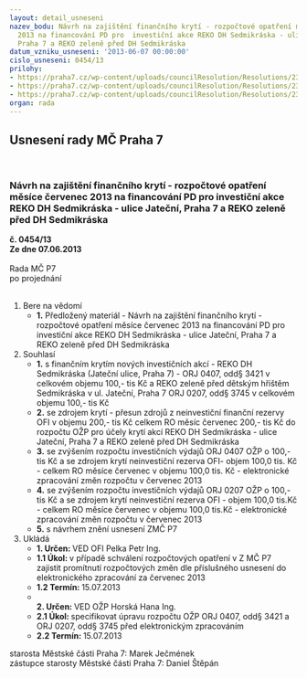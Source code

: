 ```yaml
---
layout: detail_usneseni
nazev_bodu: Návrh na zajištění finančního krytí - rozpočtové opatření měsíce červenec
  2013 na financování PD pro  investiční akce REKO DH Sedmikráska - ulice Jateční,
  Praha 7 a REKO zeleně před DH Sedmikráska
datum_vzniku_usneseni: '2013-06-07 00:00:00'
cislo_usneseni: 0454/13
prilohy:
- https://praha7.cz/wp-content/uploads/councilResolution/Resolutions/23927/31-13-usnesen%c3%ad_fv.doc
- https://praha7.cz/wp-content/uploads/councilResolution/Resolutions/23927/31-13-zapis_sedmikraska_vp.doc
- https://praha7.cz/wp-content/uploads/councilResolution/Resolutions/23927/31-13-n%c3%a1vrh__kryt%c3%adpd__sedmikr%c3%a1ska_z.doc
organ: rada
---
```

<div id="ucUsn_pList" class="usn">
	<span><h2>Usnesení rady MČ Praha 7 </h2>
<br></span><div class="standBody">
<span><h3>Návrh na zajištění finančního krytí - rozpočtové opatření měsíce červenec 2013 na financování PD pro  investiční akce REKO DH Sedmikráska - ulice Jateční, Praha 7 a REKO zeleně před DH Sedmikráska</h3></span><div class="center">
		<strong>č. 0454/13</strong><br>
	</div>
<div class="center">
		<strong>Ze dne 07.06.2013</strong><br><br>
	</div>Rada MČ P7<br> po projednání<br><br><ol>
<li>Bere na vědomí<ul><li>
<strong>1.</strong> Předložený materiál - Návrh na zajištění finančního krytí - rozpočtové opatření měsíce červenec 2013 na financování PD pro  investiční akce REKO DH Sedmikráska - ulice Jateční, Praha 7 a REKO zeleně před DH Sedmikráska</li></ul>
</li>
<li>Souhlasí<ul>
<li>
<strong>1.</strong> s finančním krytím nových  investičních  akcí - REKO DH Sedmikráska (Jateční ulice, Praha 7)  - ORJ 0407, odd§ 3421 v celkovém objemu 100,- tis Kč a REKO zeleně před dětským hřištěm Sedmikráska v ul. Jateční, Praha 7  ORJ 0207, odd§ 3745 v celkovém objemu 100,- tis Kč </li>
<li>
<strong>2.</strong> se  zdrojem krytí - přesun zdrojů z neinvestiční finanční rezervy OFI v objemu 200,- tis Kč celkem RO měsíc červenec 200,- tis Kč do rozpočtu OŽP pro účely krytí akcí REKO DH Sedmikráska - ulice Jateční, Praha 7 a REKO zeleně před DH Sedmikráska </li>
<li>
<strong>3.</strong> se  zvýšením rozpočtu investičních výdajů ORJ 0407 OŽP o 100,- tis Kč a se zdrojem krytí  neinvestiční rezerva OFI- objem 100,0 tis. Kč -  celkem RO měsíce červenec v objemu 100,0 tis. Kč   -  elektronické zpracování změn rozpočtu v červenec  2013</li>
<li>
<strong>4.</strong> se  zvýšením rozpočtu investičních výdajů ORJ 0207 OŽP o 100,- tis Kč a se zdrojem krytí neinvestiční rezerva OFI - objem 100,0 tis.Kč -  celkem RO měsíce červenec v objemu 100,0 tis.Kč   - elektronické zpracování změn rozpočtu v červenec  2013</li>
<li>
<strong>5.</strong> s návrhem  znění usnesení ZMČ P7 </li>
</ul>
</li>
<li>Ukládá<ul>
<li>
<strong>1. Určen: </strong>VED OFI Pelka Petr Ing.</li>
<li>
<strong>1.1 Úkol: </strong>v případě schválení rozpočtových opatření v Z MČ P7 zajistit promítnutí rozpočtových změn dle příslušného usnesení do elektronického zpracování za červenec 2013</li>
<li>
<strong>1.2 Termín: </strong>15.07.2013</li>
<li>
<strong><br>2. Určen: </strong>VED OŽP Horská Hana Ing.</li>
<li>
<strong>2.1 Úkol: </strong>specifikovat  úpravu rozpočtu  OŽP ORJ 0407, odd§ 3421 a ORJ 0207, odd§ 3745  před elektronickým zpracováním</li>
<li>
<strong>2.2 Termín: </strong>15.07.2013</li>
</ul>
</li>
</ol>starosta Městské části Praha 7: Marek Ječmének<br>zástupce starosty Městské části Praha 7: Daniel Štěpán 
</div>
</div>